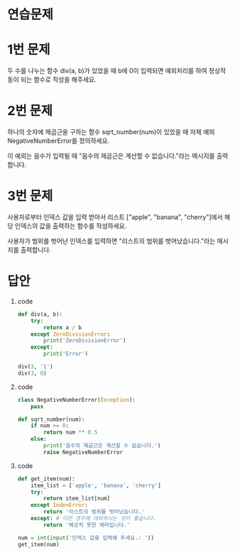 # 연습문제

# 1번 문제

두 수를 나누는 함수 div(a, b)가 있었을 때 b에 0이 입력되면 예외처리를 하여 정상작동이 되는 함수로 작성을 해주세요.

# 2번 문제

하나의 숫자에 제곱근을 구하는 함수 sqrt_number(num)이 있었을 때 자체 예외 NegativeNumberError를 정의하세요.

이 예외는 음수가 입력될 때 "음수의 제곱근은 계산할 수 없습니다."라는 메시지를 출력합니다.

# 3번 문제

사용자로부터 인덱스 값을 입력 받아서 리스트 ["apple", "banana", "cherry"]에서 해당 인덱스의 값을 출력하는 함수를 작성하세요.

사용자가 범위를 벗어난 인덱스를 입력하면 "리스트의 범위를 벗어났습니다."라는 메시지를 출력합니다.

# 답안

1. code

   ```python
   def div(a, b):
       try:
           return a / b
       except ZeroDivisionError:
           print('ZeroDivisionError')
       except:
           print('Error')

   div(3, '1')
   div(3, 0)
   ```

2. code

   ```python
   class NegativeNumberError(Exception):
       pass

   def sqrt_number(num):
       if num >= 0:
           return num ** 0.5
       else:
           print('음수의 제곱근은 계산할 수 없습니다.')
           raise NegativeNumberError
   ```

3. code

   ```python
   def get_item(num):
       item_list = ['apple', 'banana', 'cherry']
       try:
           return item_list[num]
       except IndexError:
           return '리스트의 범위를 벗어났습니다.'
       except: # 이런 경우에 대비하시는 것이 좋습니다.
           return '예상치 못한 에러입니다.'

   num = int(input('인덱스 값을 입력해 주세요.: '))
   get_item(num)
   ```
